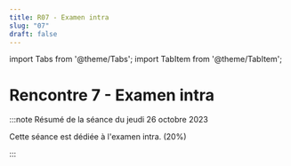```yaml
---
title: R07 - Examen intra
slug: "07"
draft: false
---
```


import Tabs from '@theme/Tabs';
import TabItem from '@theme/TabItem';

# Rencontre 7 - Examen intra


:::note Résumé de la séance du jeudi 26 octobre 2023

<Tabs>

<TabItem value="deroulement" label="👨‍🏫 Déroulement du cours">

Cette séance est dédiée à l'examen intra. (20%)

</TabItem>

</Tabs>

:::
